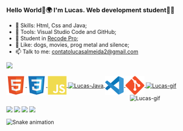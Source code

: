 ### Hello World👋🌍 I'm Lucas. Web development student👨‍💻

- 🤹 Skills: Html, Css and Java;
- 🎒 Tools: Visual Studio Code and GitHub;
- 🌱 Student in [Recode Pro](https://www.recodepro.org.br/);
- 🤩 Like: dogs, movies, prog metal and silence;
- 📫 Talk to me: contatolucasalmeida2@gmail.com

<div>
  <a href="https://github.com/i-am-lucas-almeida">
  <img height="200em" src="https://github-readme-stats.vercel.app/api/top-langs/?username=i-am-lucas-almeida&layout=compact&langs_count=7&theme=tokyonight"/>
</div>
  
<div style="display: inline_block"><br>
  <img align="center" alt="Lucas-HTML" height="50" width="50" src="https://raw.githubusercontent.com/devicons/devicon/master/icons/html5/html5-original.svg">
  <img align="center" alt="Lucas-CSS" height="50" width="50" src="https://raw.githubusercontent.com/devicons/devicon/master/icons/css3/css3-original.svg">
  <img align="center" alt="Lucas-Js" height="50" width="50" src="https://raw.githubusercontent.com/devicons/devicon/master/icons/javascript/javascript-plain.svg">
  <img align="center" alt="Lucas-Java" height="70" width="70" <img src="https://cdn.jsdelivr.net/gh/devicons/devicon/icons/java/java-original-wordmark.svg">
  <img align="center" alt="Lucas-VsCode" height="50" width="50" src="https://raw.githubusercontent.com/devicons/devicon/master/icons/vscode/vscode-original.svg">
  <img align="center" alt="Lucas-Github" height="50" width="50" src="https://raw.githubusercontent.com/devicons/devicon/master/icons/git/git-original.svg">
  <img align="center" alt="Lucas-gif" height="80" width="100" src="https://media.giphy.com/media/hRLz2uLh5AX1zPsjOS/giphy.gif">
  <img align="right" alt="Lucas-gif" height="180" width="180" src="https://media.giphy.com/media/S7u66urzxc2J2/giphy.gif">
</div>
  
##
  
<div> 
  <a href = "mailto:contatolucasalmeida2@gmail.com"><img src="https://img.shields.io/badge/Gmail-D14836?style=for-the-badge&logo=gmail&logoColor=white" target="_blank"></a>
  <a href = "https://t.me/lucas_almeida_developer" target="_blank"><img src="https://img.shields.io/badge/Telegram-2CA5E0?style=for-the-badge&logo=telegram&logoColor=white"></a>
  <a href = "#" target="_blank"><img src="https://img.shields.io/badge/LinkedIn-0077B5?style=for-the-badge&logo=linkedin&logoColor=white"></a>
  <a href = "https://open.spotify.com/playlist/01UnemMhALKmJguEKBIE9r?si=abaa88ab3c7446fc" target="_blank"><img src="https://img.shields.io/badge/Spotify-1ED760?&style=for-the-badge&logo=spotify&logoColor=white"></a>
  
  ![Snake animation](https://github.com/i-am-lucas-almeida/i-am-lucas-almeida/blob/output/github-contribution-grid-snake.svg)
  
</div>

